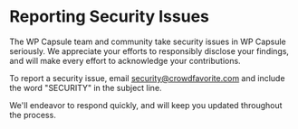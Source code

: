 # Reporting Security Issues

The WP Capsule team and community take security issues in WP Capsule seriously. We appreciate your efforts to responsibly disclose your findings, and will make every effort to acknowledge your contributions.

To report a security issue, email [security@crowdfavorite.com](mailto:security@crowdfavorite.com) and include the word "SECURITY" in the subject line.

We'll endeavor to respond quickly, and will keep you updated throughout the process.